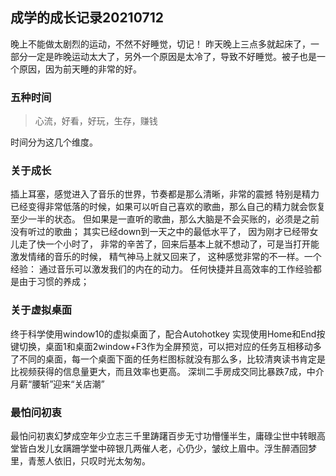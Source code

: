 ## 成学的成长记录20210712

晚上不能做太剧烈的运动，不然不好睡觉，切记！ 昨天晚上三点多就起床了，一部分一定是昨晚运动太大了，另外一个原因是太冷了，导致不好睡觉。被子也是一个原因，因为前天睡的非常的好。

### 五种时间

> 心流，好看，好玩，生存，赚钱

时间分为这几个维度。

### 关于成长

插上耳塞，感觉进入了音乐的世界，节奏都是那么清晰，非常的震撼
特别是精力已经变得非常低落的时候，如果可以听自己喜欢的歌曲，那么自己的精力就会恢复至少一半的状态。
但如果是一直听的歌曲，那么大脑是不会买账的，必须是之前没有听过的歌曲；
其实已经down到一天之中的最低水平了， 因为刚才已经带女儿走了快一个小时了， 非常的辛苦了，回来后基本上就不想动了，可是当打开能激发情绪的音乐的时候， 精气神马上就又回来了， 这种感觉非常的不一样。一个经验： 通过音乐可以激发我们的内在的动力。
任何快捷并且高效率的工作经验都是由于习惯的养成；

### 关于虚拟桌面

终于科学使用window10的虚拟桌面了，配合Autohotkey 实现使用Home和End按键切换，桌面1和桌面2window+F3作为全屏预览，可以把对应的任务互相移动多了不同的桌面，每一个桌面下面的任务栏图标就没有那么多，比较清爽读书肯定是比视频获得的信息量更大，而且效率也更高。
深圳二手房成交同比暴跌7成，中介月薪“腰斩”迎来“关店潮”

### 最怕问初衷

最怕问初衷幻梦成空年少立志三千里踌躇百步无寸功懵懂半生，庸碌尘世中转眼高堂皆白发儿女蹒跚学堂中碎银几两催人老，心仍少，皱纹上眉中。浮生醉酒回梦里，青葱人依旧，只叹时光太匆匆。

